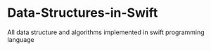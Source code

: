 # Data-Structures-in-Swift
All data structure and algorithms implemented in swift programming language
